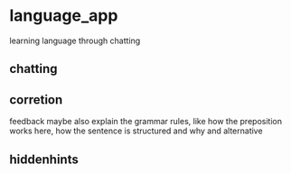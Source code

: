 # language_app
learning language through chatting

## chatting

## corretion
feedback maybe also explain the grammar rules, like how the preposition works here, how the sentence is structured and why
and alternative

## hiddenhints

